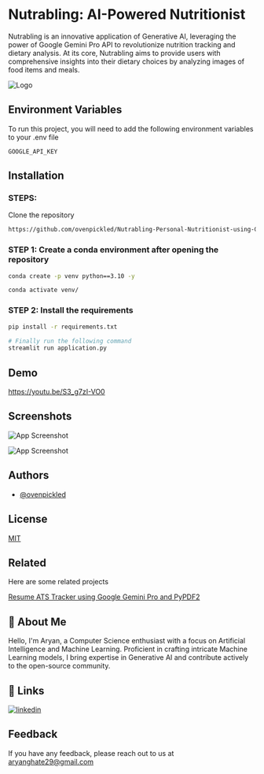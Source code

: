 
# Nutrabling: AI-Powered Nutritionist

Nutrabling is an innovative application of Generative AI, leveraging the power of Google Gemini Pro API to revolutionize nutrition tracking and dietary analysis. At its core, Nutrabling aims to provide users with comprehensive insights into their dietary choices by analyzing images of food items and meals.


![Logo](https://res.cloudinary.com/ddxj6gcqr/image/upload/v1714930643/Nutrabling_gmsvl4.png)
## Environment Variables

To run this project, you will need to add the following environment variables to your .env file

`GOOGLE_API_KEY`


## Installation

### STEPS:

Clone the repository

```bash
https://github.com/ovenpickled/Nutrabling-Personal-Nutritionist-using-Google-Gemini-Pro-Vision
```
### STEP 1: Create a conda environment after opening the repository

```bash
conda create -p venv python==3.10 -y
```

```bash
conda activate venv/
```


### STEP 2: Install the requirements
```bash
pip install -r requirements.txt
```


```bash
# Finally run the following command
streamlit run application.py
```
    
## Demo

https://youtu.be/S3_g7zI-VO0
## Screenshots

![App Screenshot](https://res.cloudinary.com/ddxj6gcqr/image/upload/v1714930863/Screenshot_2024-04-24_004137_hijuub.png)

![App Screenshot](https://res.cloudinary.com/ddxj6gcqr/image/upload/v1714930864/Screenshot_2024-04-24_004253_aava0z.png)

## Authors

- [@ovenpickled](https://www.github.com/ovenpickled)


## License

[MIT](https://github.com/ovenpickled/Nutrabling-Personal-Nutritionist-using-Google-Gemini-Pro-Vision/blob/main/LICENSE)

## Related

Here are some related projects

[Resume ATS Tracker using Google Gemini Pro and PyPDF2](https://github.com/ovenpickled/Resume-ATS-Tracker-using-Google-Gemini-Pro)


## 🚀 About Me
Hello, I'm Aryan, a Computer Science enthusiast with a focus on Artificial Intelligence and Machine Learning. Proficient in crafting intricate Machine Learning models, I bring expertise in Generative AI and contribute actively to the open-source community.


## 🔗 Links
[![linkedin](https://img.shields.io/badge/linkedin-0A66C2?style=for-the-badge&logo=linkedin&logoColor=white)](https://www.linkedin.com/in/awwwyan/)

## Feedback

If you have any feedback, please reach out to us at aryanghate29@gmail.com



